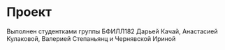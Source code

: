 # Проект
Выполнен студентками группы БФИЛЛ182 Дарьей Качай, Анастасией Кулаковой, Валерией Степаньянц и Чернявской Ириной
